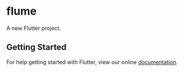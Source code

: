 # flume

A new Flutter project.

## Getting Started

For help getting started with Flutter, view our online
[documentation](https://flutter.io/).
